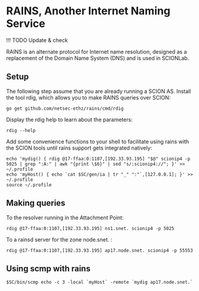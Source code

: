 # RAINS, Another Internet Naming Service

!!! TODO
    Update & check

RAINS is an alternate protocol for Internet name resolution, designed as a replacement of the Domain Name System (DNS) and is used in SCIONLab.

## Setup

The following step assume that you are already running a SCION AS.
Install the tool rdig, which allows you to make RAINS queries over SCION:

```shell
go get github.com/netsec-ethz/rains/cmd/rdig
```

Display the rdig help to learn about the parameters:
```shell
rdig --help
```


Add some convenience functions to your shell to facilitate using rains with the SCION tools until rains support gets integrated natively:

```shell
echo 'mydig() { rdig @17-ffaa:0:1107,[192.33.93.195] "$@" scionip4 -p 5025 | grep ":A:" | awk "{print \$6}" | sed "s/:scionip4://"; }' >> ~/.profile
echo 'myHost() { echo `cat $SC/gen/ia | tr "_" ":"`,[127.0.0.1]; }' >> ~/.profile
source ~/.profile
```

## Making queries

To the resolver running in the Attachment Point:

```
rdig @17-ffaa:0:1107,[192.33.93.195] ns1.snet. scionip4 -p 5025
```

To a rainsd server for the zone node.snet. :

```
rdig @17-ffaa:0:1107,[192.33.93.195] ap17.node.snet. scionip4 -p 55553
```

## Using scmp with rains

```shell
$SC/bin/scmp echo -c 3 -local `myHost` -remote `mydig ap17.node.snet.`
```

